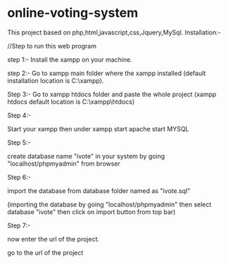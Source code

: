 # online-voting-system
This project based on php,html,javascript,css,Jquery,MySql.
Installation:-

//Step to run this web program

step 1:-
Install the xampp on your machine.

step 2:-
Go to xampp main folder where the xampp installed 
(default installation location is C:\xampp).

Step 3:-
Go to xampp htdocs folder and paste the whole project
(xampp htdocs default location is C:\xampp\htdocs)

Step 4:-

Start your xampp
then under xampp
start apache
start MYSQL 

Step 5:-

create database name "ivote" in your system
by going "localhost/phpmyadmin" from browser

Step 6:-

import the database from database folder named as "ivote.sql"

(importing the database by going "localhost/phpmyadmin" then select database "ivote" then click on import button from top bar)

Step 7:-

now enter the url of the project.

go to the url of the project

